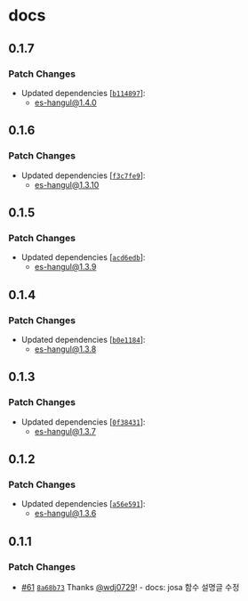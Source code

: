 # docs

## 0.1.7

### Patch Changes

- Updated dependencies [[`b114897`](https://github.com/toss/es-hangul/commit/b1148973e6c2b640ce528fc8ba4b8e2e034b90de)]:
  - es-hangul@1.4.0

## 0.1.6

### Patch Changes

- Updated dependencies [[`f3c7fe9`](https://github.com/toss/es-hangul/commit/f3c7fe9f73138b932af817b8ac925d54c3283151)]:
  - es-hangul@1.3.10

## 0.1.5

### Patch Changes

- Updated dependencies [[`acd6edb`](https://github.com/toss/es-hangul/commit/acd6edb1d8aadced517f6b57a49c01152ff19d0a)]:
  - es-hangul@1.3.9

## 0.1.4

### Patch Changes

- Updated dependencies [[`b0e1184`](https://github.com/toss/es-hangul/commit/b0e1184204be0cb9f3c13937888c83c8a94e7ca6)]:
  - es-hangul@1.3.8

## 0.1.3

### Patch Changes

- Updated dependencies [[`0f38431`](https://github.com/toss/es-hangul/commit/0f38431ee611cb89c7e121fd02ab34f749a0c386)]:
  - es-hangul@1.3.7

## 0.1.2

### Patch Changes

- Updated dependencies [[`a56e591`](https://github.com/toss/es-hangul/commit/a56e5913bec1e0bb6d1462192ee01d14a00449d5)]:
  - es-hangul@1.3.6

## 0.1.1

### Patch Changes

- [#61](https://github.com/toss/es-hangul/pull/61) [`8a68b73`](https://github.com/toss/es-hangul/commit/8a68b739c4fc9d3762b711a39fe5a7820e34d13e) Thanks [@wdj0729](https://github.com/wdj0729)! - docs: josa 함수 설명글 수정
